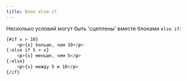 ```yaml
---
title: Блок else-if
---
```


Несколько условий могут быть 'сцеплены' вместе блоками `else if`:

```html
{#if x > 10}
	<p>{x} больше, чем 10</p>
{:else if 5 > x}
	<p>{x} меньше, чем 5</p>
{:else}
	<p>{x} между 5 и 10</p>
{/if}
```
